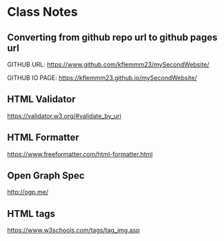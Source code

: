 # Class Notes


## Converting from github repo url to github pages url

GITHUB URL:
https://www.github.com/kflemmm23/mySecondWebsite/

GITHUB IO PAGE: 
https://kflemmm23.github.io/mySecondWebsite/

## HTML Validator

https://validator.w3.org/#validate_by_uri

## HTML Formatter

https://www.freeformatter.com/html-formatter.html

## Open Graph Spec

http://ogp.me/

## HTML tags

https://www.w3schools.com/tags/tag_img.asp
